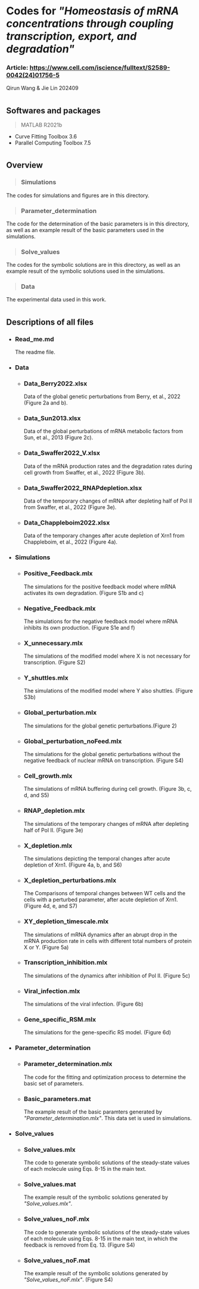 # Codes for *"*Homeostasis of mRNA concentrations through coupling transcription, export, and degradation*"*
### Article: https://www.cell.com/iscience/fulltext/S2589-0042(24)01756-5
Qirun Wang & Jie Lin
202409
#


## Softwares and packages
> MATLAB R2021b
* Curve Fitting Toolbox 3.6
* Parallel Computing Toolbox 7.5
#

## Overview
> ### Simulations
  The codes for simulations and figures are in this directory.
> ### Parameter_determination
  The code for the determination of the basic parameters is in this directory, as well as an example result of the basic parameters used in the simulations.
> ### Solve_values
  The codes for the symbolic solutions are in this directory, as well as an example result of the symbolic solutions used in the simulations.
> ### Data
  The experimental data used in this work.
#

## Descriptions of all files
+  ### Read_me.md
   The readme file. 

+  ### Data
     + ### Data_Berry2022.xlsx
       Data of the global genetic perturbations from Berry, et al., 2022 (Figure 2a and b).
     + ### Data_Sun2013.xlsx
       Data of the global perturbations of mRNA metabolic factors from Sun, et al., 2013 (Figure 2c).
     + ### Data_Swaffer2022_V.xlsx
       Data of the mRNA production rates and the degradation rates during cell growth from Swaffer, et al., 2022 (Figure 3b).
     + ### Data_Swaffer2022_RNAPdepletion.xlsx     
       Data of the temporary changes of mRNA after depleting half of Pol II from Swaffer, et al., 2022 (Figure 3e).
     + ### Data_Chappleboim2022.xlsx
       Data of the temporary changes after acute depletion of Xrn1 from Chappleboim, et al., 2022 (Figure 4a).


+  ### Simulations
     + ### Positive_Feedback.mlx
       The simulations for the positive feedback model where mRNA activates its own degradation.
       (Figure S1b and c) 
     + ### Negative_Feedback.mlx
       The simulations for the negative feedback model where mRNA inhibits its own production. 
       (Figure S1e and f) 
     + ### X_unnecessary.mlx
       The simulations of the modified model where X is not necessary for transcription.
       (Figure S2) 
     + ### Y_shuttles.mlx 
       The simulations of the modified model where Y also shuttles.
       (Figure S3b)
     + ### Global_perturbation.mlx
       The simulations for the global genetic perturbations.(Figure 2)
     + ### Global_perturbation_noFeed.mlx
       The simulations for the global genetic perturbations without the negative feedback of nuclear mRNA on transcription.
       (Figure S4) 
     + ### Cell_growth.mlx
       The simulations of mRNA buffering during cell growth.
       (Figure 3b, c, d, and S5)
     + ### RNAP_depletion.mlx
       The simulations of the temporary changes of mRNA after depleting half of Pol II.
       (Figure 3e)
     + ### X_depletion.mlx
       The simulations depicting the temporal changes after acute depletion of Xrn1.
       (Figure 4a, b, and S6)  
     + ### X_depletion_perturbations.mlx
       The Comparisons of temporal changes between WT cells and the cells with a perturbed parameter, after acute depletion of Xrn1.
       (Figure 4d, e, and S7) 
     + ### XY_depletion_timescale.mlx
       The simulations of mRNA dynamics after an abrupt drop in the mRNA production rate in cells with different total numbers of protein X or Y.
       (Figure 5a)
     + ### Transcription_inhibition.mlx
       The simulations of the dynamics after inhibition of Pol II.
       (Figure 5c)
     + ### Viral_infection.mlx
       The simulations of the viral infection.
       (Figure 6b) 
     + ### Gene_specific_RSM.mlx
       The simulations for the gene-specific RS model.
       (Figure 6d) 

    
+  ### Parameter_determination
     + ### Parameter_determination.mlx
       The code for the fitting and optimization process to determine the basic set of parameters. 
     + ### Basic_parameters.mat
       The example result of the basic paramters generated by *"*Parameter_determination.mlx*"*. This data set is used in simulations.


+  ### Solve_values
     + ### Solve_values.mlx
       The code to generate symbolic solutions of the steady-state values of each molecule using Eqs. 8-15 in the main text. 
     + ### Solve_values.mat
       The example result of the symbolic solutions generated by *"*Solve_values.mlx*"*.
     + ### Solve_values_noF.mlx
       The code to generate symbolic solutions of the steady-state values of each molecule using Eqs. 8-15 in the main text, in which the feedback is removed from Eq. 13. (Figure S4) 
     + ### Solve_values_noF.mat
       The example result of the symbolic solutions generated by *"*Solve_values_noF.mlx*"*. (Figure S4) 
